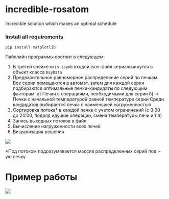 # incredible-rosatom
Incredible solution which makes an optimal schedule

### Install all requirements

```
pip install matplotlib
```
Пайплайн программы состоит в следующем:
1) В третей ячейкe ```main.ipynb``` входой json-файл сериализирутся в объект класса ```DayData```
2) Предварительное равномерное распределение серий по печкам. Все серии помещаются в автомат, затем для каждой серии подбираются оптимальные печки-кандидаты по следующим факторам:
   а) Печки с операциями, необходимыми для серии
   б) -> Печки с начальной температурой равной температуре серии
   Среди кандидатов выбирается печка с наименьшей нагруженностью
3) Сортировка потока* в каждой печке с учетом ограничений (с 0:00 до 24:00, подряд идущие операции, смена температуры печи и т.п)
4) Запись выходных потоков в файл
5) Вычисление нагруженности всех печей
6) Визуализация решения
   
<image src='/etc/Example.png'/>

*Под потоком подразумевается массив распределенных серий под i-ую печку

# Пример работы

<image src='/etc/visual.png'/>
